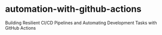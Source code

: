 # automation-with-github-actions
Building Resilient CI/CD Pipelines and Automating Development Tasks with GitHub Actions
